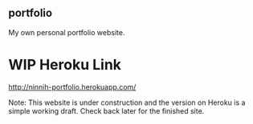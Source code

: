 ## portfolio
My own personal portfolio website.

# WIP Heroku Link 
http://ninnih-portfolio.herokuapp.com/

Note: This website is under construction and the version on Heroku is a simple working draft. Check back later for the finished site. 
